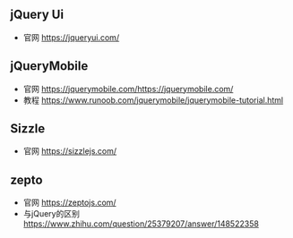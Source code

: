 ## jQuery Ui

- 官网  https://jqueryui.com/

## jQueryMobile

- 官网  https://jquerymobile.com/https://jquerymobile.com/
- 教程  https://www.runoob.com/jquerymobile/jquerymobile-tutorial.html

## Sizzle

- 官网  https://sizzlejs.com/

## zepto

- 官网   https://zeptojs.com/
- 与jQuery的区别  https://www.zhihu.com/question/25379207/answer/148522358